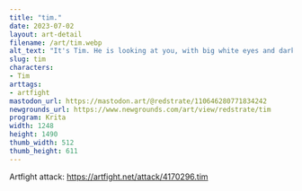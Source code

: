```yaml
---
title: "tim."
date: 2023-07-02
layout: art-detail
filename: /art/tim.webp
alt_text: "It's Tim. He is looking at you, with big white eyes and dark pupils. His small, fragile purple arms are holding what appears to be a green lollipop - but is in fact a wand - Tim is a wizard."
slug: tim
characters:
- Tim
arttags:
- artfight
mastodon_url: https://mastodon.art/@redstrate/110646280771834242
newgrounds_url: https://www.newgrounds.com/art/view/redstrate/tim
program: Krita
width: 1248
height: 1490
thumb_width: 512
thumb_height: 611
---
```

Artfight attack: https://artfight.net/attack/4170296.tim
